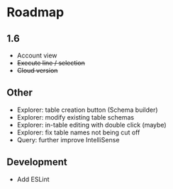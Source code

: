 # Roadmap

## 1.6
- Account view
- ~~Execute line / selection~~
- ~~Cloud version~~

## Other
- Explorer: table creation button (Schema builder)
- Explorer: modify existing table schemas
- Explorer: in-table editing with double click (maybe)
- Explorer: fix table names not being cut off
- Query: further improve IntelliSense

## Development

- Add ESLint